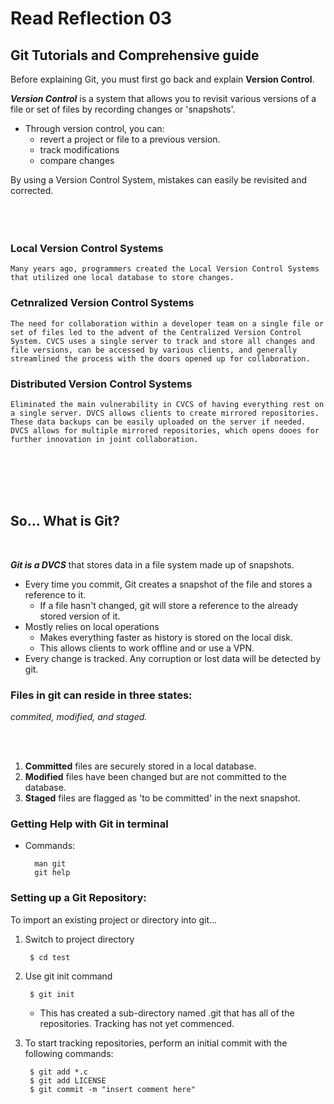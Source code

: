# Read Reflection 03 

## Git Tutorials and Comprehensive guide
Before explaining Git, you must first go back and explain **Version Control**. <br>

**_Version Control_** is a system that allows you to revisit various versions of a file or set of files by recording changes or 'snapshots'. 
- Through version control, you can: 
  - revert a project or file to a previous version. 
  - track modifications
  - compare changes

By using a Version Control System, mistakes can easily be revisited and corrected. 
<br><br><br><br>


### Local Version Control Systems 

    Many years ago, programmers created the Local Version Control Systems that utilized one local database to store changes.  

### Cetnralized Version Control Systems

    The need for collaboration within a developer team on a single file or set of files led to the advent of the Centralized Version Control System. CVCS uses a single server to track and store all changes and file versions, can be accessed by various clients, and generally streamlined the process with the doors opened up for collaboration. 

### Distributed Version Control Systems 

    Eliminated the main vulnerability in CVCS of having everything rest on a single server. DVCS allows clients to create mirrored repositories. These data backups can be easily uploaded on the server if needed. DVCS allows for multiple mirrored repositories, which opens dooes for further innovation in joint collaboration. 
<br><br><br><br>

## So... What is Git?

<br>

**_Git is a DVCS_** that stores data in a file system made up of snapshots. 
- Every time you commit, Git creates a snapshot of the file and stores a reference to it. 
  - If a file hasn't changed, git will store a reference to the already stored version of it. 
- Mostly relies on local operations
  - Makes everything faster as history is stored on the local disk. 
  - This allows clients to work offline and or use a VPN. 
- Every change is tracked. Any corruption or lost data will be detected by git. 

### Files in git can reside in three states: 

*commited, modified, and staged.* 

<br><br>
1. **Committed** files are securely stored in a local database. 
1. **Modified** files have been changed but are not committed to the database. 
1. **Staged** files are flagged as 'to be committed' in the next snapshot. 

### Getting Help with Git in terminal
- Commands: 

        man git
        git help   


### Setting up a Git Repository: 

To import an existing project or directory into git...
<br>

1. Switch to project directory
        
        $ cd test


1. Use git init command
        
        $ git init

      - This has created a sub-directory named .git that has all of the repositories. Tracking has not yet commenced. 

1. To start tracking repositories, perform an initial commit with the following commands: 
        
        $ git add *.c
        $ git add LICENSE
        $ git commit -m "insert comment here"


